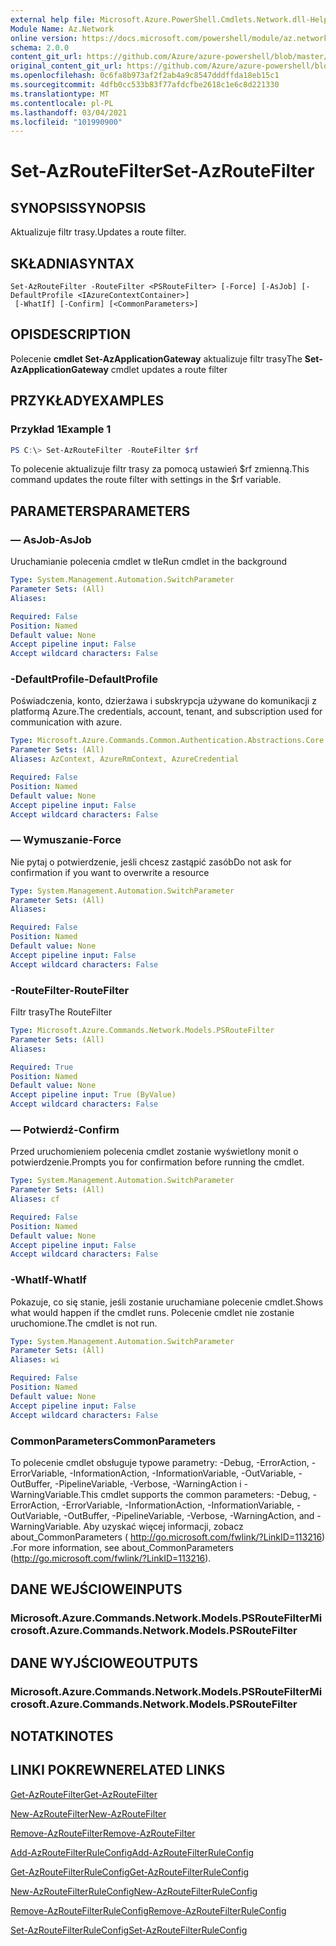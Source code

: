 ```yaml
---
external help file: Microsoft.Azure.PowerShell.Cmdlets.Network.dll-Help.xml
Module Name: Az.Network
online version: https://docs.microsoft.com/powershell/module/az.network/set-azroutefilter
schema: 2.0.0
content_git_url: https://github.com/Azure/azure-powershell/blob/master/src/Network/Network/help/Set-AzRouteFilter.md
original_content_git_url: https://github.com/Azure/azure-powershell/blob/master/src/Network/Network/help/Set-AzRouteFilter.md
ms.openlocfilehash: 0c6fa8b973af2f2ab4a9c8547dddffda18eb15c1
ms.sourcegitcommit: 4dfb0cc533b83f77afdcfbe2618c1e6c8d221330
ms.translationtype: MT
ms.contentlocale: pl-PL
ms.lasthandoff: 03/04/2021
ms.locfileid: "101990900"
---
```

# <span data-ttu-id="ef7dc-101">Set-AzRouteFilter</span><span class="sxs-lookup"><span data-stu-id="ef7dc-101">Set-AzRouteFilter</span></span>

## <span data-ttu-id="ef7dc-102">SYNOPSIS</span><span class="sxs-lookup"><span data-stu-id="ef7dc-102">SYNOPSIS</span></span>
<span data-ttu-id="ef7dc-103">Aktualizuje filtr trasy.</span><span class="sxs-lookup"><span data-stu-id="ef7dc-103">Updates a route filter.</span></span>

## <span data-ttu-id="ef7dc-104">SKŁADNIA</span><span class="sxs-lookup"><span data-stu-id="ef7dc-104">SYNTAX</span></span>

```
Set-AzRouteFilter -RouteFilter <PSRouteFilter> [-Force] [-AsJob] [-DefaultProfile <IAzureContextContainer>]
 [-WhatIf] [-Confirm] [<CommonParameters>]
```

## <span data-ttu-id="ef7dc-105">OPIS</span><span class="sxs-lookup"><span data-stu-id="ef7dc-105">DESCRIPTION</span></span>
<span data-ttu-id="ef7dc-106">Polecenie **cmdlet Set-AzApplicationGateway** aktualizuje filtr trasy</span><span class="sxs-lookup"><span data-stu-id="ef7dc-106">The **Set-AzApplicationGateway** cmdlet updates a route filter</span></span>

## <span data-ttu-id="ef7dc-107">PRZYKŁADY</span><span class="sxs-lookup"><span data-stu-id="ef7dc-107">EXAMPLES</span></span>

### <span data-ttu-id="ef7dc-108">Przykład 1</span><span class="sxs-lookup"><span data-stu-id="ef7dc-108">Example 1</span></span>
```powershell
PS C:\> Set-AzRouteFilter -RouteFilter $rf
```

<span data-ttu-id="ef7dc-109">To polecenie aktualizuje filtr trasy za pomocą ustawień $rf zmienną.</span><span class="sxs-lookup"><span data-stu-id="ef7dc-109">This command updates the route filter with settings in the $rf variable.</span></span>

## <span data-ttu-id="ef7dc-110">PARAMETERS</span><span class="sxs-lookup"><span data-stu-id="ef7dc-110">PARAMETERS</span></span>

### <span data-ttu-id="ef7dc-111">— AsJob</span><span class="sxs-lookup"><span data-stu-id="ef7dc-111">-AsJob</span></span>
<span data-ttu-id="ef7dc-112">Uruchamianie polecenia cmdlet w tle</span><span class="sxs-lookup"><span data-stu-id="ef7dc-112">Run cmdlet in the background</span></span>

```yaml
Type: System.Management.Automation.SwitchParameter
Parameter Sets: (All)
Aliases:

Required: False
Position: Named
Default value: None
Accept pipeline input: False
Accept wildcard characters: False
```

### <span data-ttu-id="ef7dc-113">-DefaultProfile</span><span class="sxs-lookup"><span data-stu-id="ef7dc-113">-DefaultProfile</span></span>
<span data-ttu-id="ef7dc-114">Poświadczenia, konto, dzierżawa i subskrypcja używane do komunikacji z platformą Azure.</span><span class="sxs-lookup"><span data-stu-id="ef7dc-114">The credentials, account, tenant, and subscription used for communication with azure.</span></span>

```yaml
Type: Microsoft.Azure.Commands.Common.Authentication.Abstractions.Core.IAzureContextContainer
Parameter Sets: (All)
Aliases: AzContext, AzureRmContext, AzureCredential

Required: False
Position: Named
Default value: None
Accept pipeline input: False
Accept wildcard characters: False
```

### <span data-ttu-id="ef7dc-115">— Wymuszanie</span><span class="sxs-lookup"><span data-stu-id="ef7dc-115">-Force</span></span>
<span data-ttu-id="ef7dc-116">Nie pytaj o potwierdzenie, jeśli chcesz zastąpić zasób</span><span class="sxs-lookup"><span data-stu-id="ef7dc-116">Do not ask for confirmation if you want to overwrite a resource</span></span>

```yaml
Type: System.Management.Automation.SwitchParameter
Parameter Sets: (All)
Aliases:

Required: False
Position: Named
Default value: None
Accept pipeline input: False
Accept wildcard characters: False
```

### <span data-ttu-id="ef7dc-117">-RouteFilter</span><span class="sxs-lookup"><span data-stu-id="ef7dc-117">-RouteFilter</span></span>
<span data-ttu-id="ef7dc-118">Filtr trasy</span><span class="sxs-lookup"><span data-stu-id="ef7dc-118">The RouteFilter</span></span>

```yaml
Type: Microsoft.Azure.Commands.Network.Models.PSRouteFilter
Parameter Sets: (All)
Aliases:

Required: True
Position: Named
Default value: None
Accept pipeline input: True (ByValue)
Accept wildcard characters: False
```

### <span data-ttu-id="ef7dc-119">— Potwierdź</span><span class="sxs-lookup"><span data-stu-id="ef7dc-119">-Confirm</span></span>
<span data-ttu-id="ef7dc-120">Przed uruchomieniem polecenia cmdlet zostanie wyświetlony monit o potwierdzenie.</span><span class="sxs-lookup"><span data-stu-id="ef7dc-120">Prompts you for confirmation before running the cmdlet.</span></span>

```yaml
Type: System.Management.Automation.SwitchParameter
Parameter Sets: (All)
Aliases: cf

Required: False
Position: Named
Default value: None
Accept pipeline input: False
Accept wildcard characters: False
```

### <span data-ttu-id="ef7dc-121">-WhatIf</span><span class="sxs-lookup"><span data-stu-id="ef7dc-121">-WhatIf</span></span>
<span data-ttu-id="ef7dc-122">Pokazuje, co się stanie, jeśli zostanie uruchamiane polecenie cmdlet.</span><span class="sxs-lookup"><span data-stu-id="ef7dc-122">Shows what would happen if the cmdlet runs.</span></span> <span data-ttu-id="ef7dc-123">Polecenie cmdlet nie zostanie uruchomione.</span><span class="sxs-lookup"><span data-stu-id="ef7dc-123">The cmdlet is not run.</span></span>

```yaml
Type: System.Management.Automation.SwitchParameter
Parameter Sets: (All)
Aliases: wi

Required: False
Position: Named
Default value: None
Accept pipeline input: False
Accept wildcard characters: False
```

### <span data-ttu-id="ef7dc-124">CommonParameters</span><span class="sxs-lookup"><span data-stu-id="ef7dc-124">CommonParameters</span></span>
<span data-ttu-id="ef7dc-125">To polecenie cmdlet obsługuje typowe parametry: -Debug, -ErrorAction, -ErrorVariable, -InformationAction, -InformationVariable, -OutVariable, -OutBuffer, -PipelineVariable, -Verbose, -WarningAction i -WarningVariable.</span><span class="sxs-lookup"><span data-stu-id="ef7dc-125">This cmdlet supports the common parameters: -Debug, -ErrorAction, -ErrorVariable, -InformationAction, -InformationVariable, -OutVariable, -OutBuffer, -PipelineVariable, -Verbose, -WarningAction, and -WarningVariable.</span></span> <span data-ttu-id="ef7dc-126">Aby uzyskać więcej informacji, zobacz about_CommonParameters ( http://go.microsoft.com/fwlink/?LinkID=113216) .</span><span class="sxs-lookup"><span data-stu-id="ef7dc-126">For more information, see about_CommonParameters (http://go.microsoft.com/fwlink/?LinkID=113216).</span></span>

## <span data-ttu-id="ef7dc-127">DANE WEJŚCIOWE</span><span class="sxs-lookup"><span data-stu-id="ef7dc-127">INPUTS</span></span>

### <span data-ttu-id="ef7dc-128">Microsoft.Azure.Commands.Network.Models.PSRouteFilter</span><span class="sxs-lookup"><span data-stu-id="ef7dc-128">Microsoft.Azure.Commands.Network.Models.PSRouteFilter</span></span>

## <span data-ttu-id="ef7dc-129">DANE WYJŚCIOWE</span><span class="sxs-lookup"><span data-stu-id="ef7dc-129">OUTPUTS</span></span>

### <span data-ttu-id="ef7dc-130">Microsoft.Azure.Commands.Network.Models.PSRouteFilter</span><span class="sxs-lookup"><span data-stu-id="ef7dc-130">Microsoft.Azure.Commands.Network.Models.PSRouteFilter</span></span>

## <span data-ttu-id="ef7dc-131">NOTATKI</span><span class="sxs-lookup"><span data-stu-id="ef7dc-131">NOTES</span></span>

## <span data-ttu-id="ef7dc-132">LINKI POKREWNE</span><span class="sxs-lookup"><span data-stu-id="ef7dc-132">RELATED LINKS</span></span>

[<span data-ttu-id="ef7dc-133">Get-AzRouteFilter</span><span class="sxs-lookup"><span data-stu-id="ef7dc-133">Get-AzRouteFilter</span></span>](./Get-AzRouteFilter.md)

[<span data-ttu-id="ef7dc-134">New-AzRouteFilter</span><span class="sxs-lookup"><span data-stu-id="ef7dc-134">New-AzRouteFilter</span></span>](./New-AzRouteFilter.md)

[<span data-ttu-id="ef7dc-135">Remove-AzRouteFilter</span><span class="sxs-lookup"><span data-stu-id="ef7dc-135">Remove-AzRouteFilter</span></span>](./Remove-AzRouteFilter.md)

[<span data-ttu-id="ef7dc-136">Add-AzRouteFilterRuleConfig</span><span class="sxs-lookup"><span data-stu-id="ef7dc-136">Add-AzRouteFilterRuleConfig</span></span>](./Add-AzRouteFilterRuleConfig.md)

[<span data-ttu-id="ef7dc-137">Get-AzRouteFilterRuleConfig</span><span class="sxs-lookup"><span data-stu-id="ef7dc-137">Get-AzRouteFilterRuleConfig</span></span>](./Get-AzRouteFilterRuleConfig.md)

[<span data-ttu-id="ef7dc-138">New-AzRouteFilterRuleConfig</span><span class="sxs-lookup"><span data-stu-id="ef7dc-138">New-AzRouteFilterRuleConfig</span></span>](./New-AzRouteFilterRuleConfig.md)

[<span data-ttu-id="ef7dc-139">Remove-AzRouteFilterRuleConfig</span><span class="sxs-lookup"><span data-stu-id="ef7dc-139">Remove-AzRouteFilterRuleConfig</span></span>](./Remove-AzRouteFilterRuleConfig.md)

[<span data-ttu-id="ef7dc-140">Set-AzRouteFilterRuleConfig</span><span class="sxs-lookup"><span data-stu-id="ef7dc-140">Set-AzRouteFilterRuleConfig</span></span>](./Set-AzRouteFilterRuleConfig.md)

